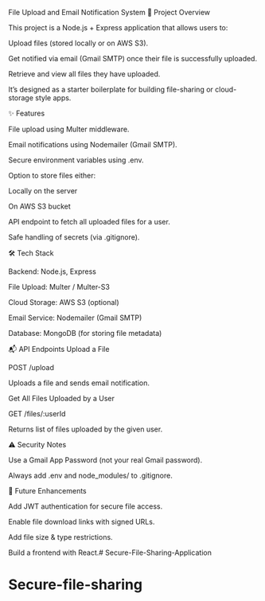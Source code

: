 File Upload and Email Notification System
📌 Project Overview

This project is a Node.js + Express application that allows users to:

Upload files (stored locally or on AWS S3).

Get notified via email (Gmail SMTP) once their file is successfully uploaded.

Retrieve and view all files they have uploaded.

It’s designed as a starter boilerplate for building file-sharing or cloud-storage style apps.

✨ Features

File upload using Multer middleware.

Email notifications using Nodemailer (Gmail SMTP).

Secure environment variables using .env.

Option to store files either:

Locally on the server

On AWS S3 bucket

API endpoint to fetch all uploaded files for a user.

Safe handling of secrets (via .gitignore).

🛠️ Tech Stack

Backend: Node.js, Express

File Upload: Multer / Multer-S3

Cloud Storage: AWS S3 (optional)

Email Service: Nodemailer (Gmail SMTP)

Database: MongoDB (for storing file metadata)


📬 API Endpoints
Upload a File

POST /upload

Uploads a file and sends email notification.

Get All Files Uploaded by a User

GET /files/:userId

Returns list of files uploaded by the given user.

⚠️ Security Notes

Use a Gmail App Password (not your real Gmail password).

Always add .env and node_modules/ to .gitignore.

📌 Future Enhancements

Add JWT authentication for secure file access.

Enable file download links with signed URLs.

Add file size & type restrictions.

Build a frontend with React.# Secure-File-Sharing-Application
# Secure-file-sharing

